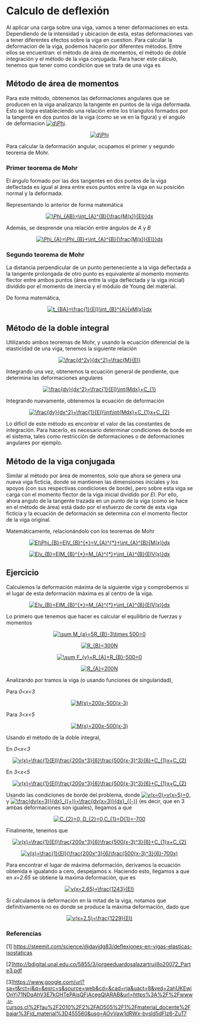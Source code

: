 # Calculo de deflexión

Al aplicar una carga sobre una viga, vamos a tener deformaciones en esta. Dependiendo de la intensidad y ubicacion de esta, estas deformaciones van a tener
diferentes efectos sobre la viga en cuestion. Para calcular la deformacion de la viga, podemos hacerlo por diferentes métodos. Entre ellos se encuentran:
el método de área de momentos, el método de doble integración y el método de la viga conjugada. Para hacer este cálculo, tenemos que tener como condición que se 
trata de una viga es

## Método de área de momentos

Para este método, obtenemos las deformaciones angulares que se producen en la viga analizanzo la tangente en puntos de la viga deformada. Esto se logra estableciendo una relación
entre los triangulos formados por la tangente en dos puntos de la viga (como se ve en la figura) y el angulo de deformacion  <a href="https://www.codecogs.com/eqnedit.php?latex=d\Phi" target="_blank"><img src="https://latex.codecogs.com/gif.latex?d\Phi" title="d\Phi" /></a>.

<p align="center">
  <a href="https://www.codecogs.com/eqnedit.php?latex=d\Phi" target="_blank"><img src="https://latex.codecogs.com/gif.latex?d\Phi" title="d\Phi" /></a>
</p>

Para calcular la deformación angular, ocupamos el primer y segundo teorema de Mohr.

### Primer teorema de Mohr

El ángulo formado por las dos tangentes en dos puntos de la viga deflectada es igual al área entre esos puntos entre la viga en su posición normal y la deformada. 

Representando lo anterior de forma matemática

<p align="center">
  <a href="https://www.codecogs.com/eqnedit.php?latex=\Phi_{AB}=\int_{A}^{B}{\frac{M(x)}{EI}}dx" target="_blank"><img src="https://latex.codecogs.com/gif.latex?\Phi_{AB}=\int_{A}^{B}{\frac{M(x)}{EI}}dx" title="\Phi_{AB}=\int_{A}^{B}{\frac{M(x)}{EI}}dx" /></a>
</p>

Además, se desprende una relación entre ángulos de _A_ y _B_

<p align="center">
  <a href="https://www.codecogs.com/eqnedit.php?latex=\Phi_{A}=\Phi_{B}&plus;\int_{A}^{B}{\frac{M(x)}{EI}}dx" target="_blank"><img src="https://latex.codecogs.com/gif.latex?\Phi_{A}=\Phi_{B}&plus;\int_{A}^{B}{\frac{M(x)}{EI}}dx" title="\Phi_{A}=\Phi_{B}+\int_{A}^{B}{\frac{M(x)}{EI}}dx" /></a>
</p>

### Segundo teorema de Mohr

La distancia perpendicular de un punto perteneciente a la viga deflectada a la tangente prolongada de otro punto es equivalente al momento momento flector entre ambos 
puntos (área entre la viga deflectada y la viga inicial) dividido por el momento de inercia y el módulo de Young del material.

De forma matemática,

<p align="center">
  <a href="https://www.codecogs.com/eqnedit.php?latex=t_{BA}=\frac{1}{EI}\int_{B}^{A}{xM(x)}dx" target="_blank"><img src="https://latex.codecogs.com/gif.latex?t_{BA}=\frac{1}{EI}\int_{B}^{A}{xM(x)}dx" title="t_{BA}=\frac{1}{EI}\int_{B}^{A}{xM(x)}dx" /></a>
</p>

## Método de la doble integral

Utilizando ambos teoremas de Mohr, y usando la ecuación diferencial de la elasticidad de una viga, tenemos la siguiente relación

<p align="center">
  <a href="https://www.codecogs.com/eqnedit.php?latex=\frac{d^2v}{dx^2}=\frac{M}{EI}" target="_blank"><img src="https://latex.codecogs.com/gif.latex?\frac{d^2v}{dx^2}=\frac{M}{EI}" title="\frac{d^2v}{dx^2}=\frac{M}{EI}" /></a>
</p>

Integrando una vez, obtenemos la ecuación general de pendiente, que determina las deformaciones angulares

<p align="center">
  <a href="https://www.codecogs.com/eqnedit.php?latex=\frac{dv}{dx^2}=\frac{1}{EI}\int{Mdx}&plus;C_{1}" target="_blank"><img src="https://latex.codecogs.com/gif.latex?\frac{dv}{dx^2}=\frac{1}{EI}\int{Mdx}&plus;C_{1}" title="\frac{dv}{dx^2}=\frac{1}{EI}\int{Mdx}+C_{1}" /></a>
</p>

Integrando nuevamente, obtenemos la ecuación de deformación

<p align="center">
  <a href="https://www.codecogs.com/eqnedit.php?latex=\frac{dv}{dx^2}=\frac{1}{EI}\int\int{Mdx}&plus;C_{1}x&plus;C_{2}" target="_blank"><img src="https://latex.codecogs.com/gif.latex?\frac{dv}{dx^2}=\frac{1}{EI}\int\int{Mdx}&plus;C_{1}x&plus;C_{2}" title="\frac{dv}{dx^2}=\frac{1}{EI}\int\int{Mdx}+C_{1}x+C_{2}" /></a>
</p>

Lo difícil de este método es encontrar el valor de las constantes de integración. Para hacerlo, es necesario determinar condiciones de borde en el sistema, tales como 
restricción de deformaciones o de deformaciones angulares por ejemplo.

## Método de la viga conjugada

Similar al método por área de momentos, solo que ahora se genera una nueva viga ficticia, donde se mantienen las dimensiones iniciales y los apoyos (con sus respectivas 
condiciones de borde), pero sobre esta viga se carga con el momento flector de la viga inicial dividido por _EI_. Por ello, ahora angulo de la tangente trazada en 
un punto de la viga (como se hace en el método de área) está dado por el esfuerzo de corte de esta viga ficticia y la ecuación de deformación se determina con el momento flector de la viga original. 

Matemáticamente, relacionándolo con los teoremas de Mohr

<p align="center">
  <a href="https://www.codecogs.com/eqnedit.php?latex=EI\Phi_{B}=EIV_{B}^{*}=V_{A}^{*}&plus;\int_{A}^{B}{M(x)}dx" target="_blank"><img src="https://latex.codecogs.com/gif.latex?EI\Phi_{B}=EIV_{B}^{*}=V_{A}^{*}&plus;\int_{A}^{B}{M(x)}dx" title="EI\Phi_{B}=EIV_{B}^{*}=V_{A}^{*}+\int_{A}^{B}{M(x)}dx" /></a>
</p>

<p align="center">
  <a href="https://www.codecogs.com/eqnedit.php?latex=EIv_{B}=EIM_{B}^{*}=M_{A}^{*}&plus;\int_{A}^{B}{EIV(x)}dx" target="_blank"><img src="https://latex.codecogs.com/gif.latex?EIv_{B}=EIM_{B}^{*}=M_{A}^{*}&plus;\int_{A}^{B}{EIV(x)}dx" title="EIv_{B}=EIM_{B}^{*}=M_{A}^{*}+\int_{A}^{B}{EIV(x)}dx" /></a>
</p>

## Ejercicio

Calculemos la deformación máxima de la siguiente viga y comprobemos si el lugar de esta deformación máxima es al centro de la viga.

<p align="center">
  <a href="https://www.codecogs.com/eqnedit.php?latex=EIv_{B}=EIM_{B}^{*}=M_{A}^{*}&plus;\int_{A}^{B}{EIV(x)}dx" target="_blank"><img src="https://latex.codecogs.com/gif.latex?EIv_{B}=EIM_{B}^{*}=M_{A}^{*}&plus;\int_{A}^{B}{EIV(x)}dx" title="EIv_{B}=EIM_{B}^{*}=M_{A}^{*}+\int_{A}^{B}{EIV(x)}dx" /></a>
</p>

Lo primero que tenemos que hacer es calcular el equilibrio de fuerzas y momentos

<p align="center">
  <a href="https://www.codecogs.com/eqnedit.php?latex=\sum&space;M_{a}=5R_{B}-3\times&space;500=0" target="_blank"><img src="https://latex.codecogs.com/gif.latex?\sum&space;M_{a}=5R_{B}-3\times&space;500=0" title="\sum M_{a}=5R_{B}-3\times 500=0" /></a>
</p>

<p align="center">
  <a href="https://www.codecogs.com/eqnedit.php?latex=R_{B}=300N" target="_blank"><img src="https://latex.codecogs.com/gif.latex?R_{B}=300N" title="R_{B}=300N" /></a>
</p>

<p align="center">
  <a href="https://www.codecogs.com/eqnedit.php?latex=\sum&space;F_{y}=R_{A}&plus;R_{B}-500=0" target="_blank"><img src="https://latex.codecogs.com/gif.latex?\sum&space;F_{y}=R_{A}&plus;R_{B}-500=0" title="\sum F_{y}=R_{A}+R_{B}-500=0" /></a>
</p>

<p align="center">
  <a href="https://www.codecogs.com/eqnedit.php?latex=R_{A}=200N" target="_blank"><img src="https://latex.codecogs.com/gif.latex?R_{A}=200N" title="R_{A}=200N" /></a>
</p>

Analizando por tramos la viga (o usando funciones de singularidad),

Para _0<x<3_

<p align="center">
  <a href="https://www.codecogs.com/eqnedit.php?latex=M(x)=200x-500(x-3)" target="_blank"><img src="https://latex.codecogs.com/gif.latex?M(x)=200x" title="M(x)=200x-500(x-3)" /></a>
</p>

Para _3<x<5_

<p align="center">
  <a href="https://www.codecogs.com/eqnedit.php?latex=M(x)=200x-500(x-3)" target="_blank"><img src="https://latex.codecogs.com/gif.latex?M(x)=200x-500(x-3)" title="M(x)=200x-500(x-3)" /></a>
</p>



Usando el método de la doble integral,

En _0<x<3_

<p align="center">
  <a href="https://www.codecogs.com/eqnedit.php?latex=v(x)=\frac{1}{EI}\frac{200x^3}{6}\frac{500(x-3)^3}{6}&plus;C_{1}x&plus;C_{2}" target="_blank"><img src="https://latex.codecogs.com/gif.latex?v(x)=\frac{1}{EI}(\frac{200x^3}{6}C_{1}x&plus;C_{2})" title="v(x)=\frac{1}{EI}\frac{200x^3}{6}\frac{500(x-3)^3}{6}+C_{1}x+C_{2}" /></a>
</p>

En _3<x<5_

<p align="center">
  <a href="https://www.codecogs.com/eqnedit.php?latex=v(x)=\frac{1}{EI}\frac{200x^3}{6}\frac{500(x-3)^3}{6}&plus;C_{1}x&plus;C_{2}" target="_blank"><img src="https://latex.codecogs.com/gif.latex?v(x)=\frac{1}{EI}(\frac{200x^3}{6}\frac{500(x-3)^3}{6}&plus;D_{1}x&plus;D_{2})" title="v(x)=\frac{1}{EI}\frac{200x^3}{6}\frac{500(x-3)^3}{6}+C_{1}x+C_{2}" /></a>
</p>

Usando las condiciones de borde del problema, donde <a href="https://www.codecogs.com/eqnedit.php?latex=v(x=0)=v(x=5)=0" target="_blank"><img src="https://latex.codecogs.com/gif.latex?v(x=0)=v(x=5)=0" title="v(x=0)=v(x=5)=0" /></a>, y <a href="https://www.codecogs.com/eqnedit.php?latex=\frac{dv(x=3)}{dx}_{(&plus;)}=\frac{dv(x=3)}{dx}_{(-)}" target="_blank"><img src="https://latex.codecogs.com/gif.latex?\frac{dv(x=3)}{dx}_{(&plus;)}=\frac{dv(x=3)}{dx}_{(-)}" title="\frac{dv(x=3)}{dx}_{(+)}=\frac{dv(x=3)}{dx}_{(-)}" /></a>
(es decir, que en 3 ambas deformaciones son iguales), llegamos a que

<p align="center">
  <a href="https://www.codecogs.com/eqnedit.php?latex=C_{2}=0,&space;D_{2}=0,C_{1}=D{1}=-700" target="_blank"><img src="https://latex.codecogs.com/gif.latex?C_{2}=0,&space;D_{2}=0,C_{1}=D{1}=-700" title="C_{2}=0, D_{2}=0,C_{1}=D{1}=-700" /></a>
</p>

Finalmente, tenemos que 

<p align="center">
  <a href="https://www.codecogs.com/eqnedit.php?latex=v(x)=\frac{1}{EI}\frac{200x^3}{6}\frac{500(x-3)^3}{6}&plus;C_{1}x&plus;C_{2}" target="_blank"><img src="https://latex.codecogs.com/gif.latex?v(x)=\frac{1}{EI}(\frac{200x^3}{6}-700x)" title="v(x)=\frac{1}{EI}\frac{200x^3}{6}\frac{500(x-3)^3}{6}+C_{1}x+C_{2}" /></a>
</p>

<p align="center">
  <a href="https://www.codecogs.com/eqnedit.php?latex=v(x)=\frac{1}{EI}\frac{200x^3}{6}\frac{500(x-3)^3}{6}&plus;C_{1}x&plus;C_{2}" target="_blank"><img src="https://latex.codecogs.com/gif.latex?v(x)=\frac{1}{EI}(\frac{200x^3}{6}\frac{500(x-3)^3}{6}-700x)" title="v(x)=\frac{1}{EI}(\frac{200x^3}{6}\frac{500(x-3)^3}{6}-700x)" /></a>
</p>

Para encontrar el lugar de máxima deformación, derivamos la ecuación obtenida e igualando a cero, despejamos x. Haciendo esto, llegamos a que en _x=2.65_ se obtiene 
la maxima deformación, que es 

<p align="center">
  <a href="https://www.codecogs.com/eqnedit.php?latex=v(x=2.65)=\frac{1243}{EI}" target="_blank"><img src="https://latex.codecogs.com/gif.latex?v(x=2.65)=\frac{1243}{EI}" title="v(x=2.65)=\frac{1243}{EI}" /></a>
</p>

Si calculamos la deformación en la mitad de la viga, notamos que definitivamente no es donde se produce la máxima deformación, dado que

<p align="center">
  <a href="https://www.codecogs.com/eqnedit.php?latex=v(x=2.5)=\frac{1229}{EI}" target="_blank"><img src="https://latex.codecogs.com/gif.latex?v(x=2.5)=\frac{1229}{EI}" title="v(x=2.5)=\frac{1229}{EI}" /></a>
</p>

### Referencias

[1] https://steemit.com/science/@davidg83/deflexiones-en-vigas-elasticas-isostaticas

[2]http://bdigital.unal.edu.co/5855/3/jorgeeduardosalazartrujillo20072_Parte3.pdf

[3]https://www.google.com/url?sa=t&rct=j&q=&esrc=s&source=web&cd=&cad=rja&uact=8&ved=2ahUKEwiOnYj71NDqAhV3E7kGHTePAisQFjAcegQIARAB&url=https%3A%2F%2Fwww.u-cursos.cl%2Ffau%2F2010%2F2%2FAO505%2F1%2Fmaterial_docente%2Fbajar%3Fid_material%3D455560&usg=AOvVaw1dRWx-bysld5dFIz6-ZuT7
